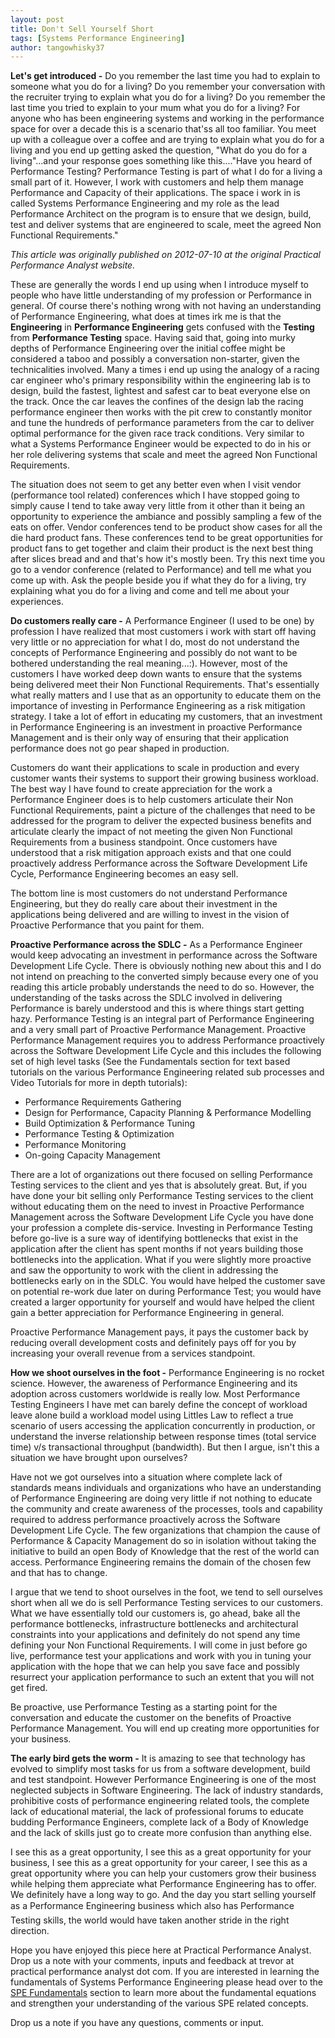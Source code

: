 ```yaml
---
layout: post
title: Don't Sell Yourself Short
tags: [Systems Performance Engineering]
author: tangowhisky37
---
```


**Let's get introduced -** Do you remember the last time you had to explain to someone what you do for a living? Do you remember your conversation with the recruiter trying to explain what you do for a living? Do you remember the last time you tried to explain to your mum what you do for a living?
For anyone who has been engineering systems and working in the performance space for over a decade this is a scenario that'ss all too familiar. You meet up with a colleague over a coffee and are trying to explain what you do for a living and you end up getting asked the question, "What do you do for a living"...and your response goes something like this...."Have you heard of Performance Testing? Performance Testing is part of what I do for a living a small part of it. However, I work with customers and help them manage Performance and Capacity of their applications. The space i work in is called Systems Performance Engineering and my role as the lead Performance Architect on the program is to ensure that we design, build, test and deliver systems that are engineered to scale, meet the agreed Non Functional Requirements."

*This article was originally published on 2012-07-10 at the original Practical Performance Analyst website.*

These are generally the words I end up using when I introduce myself to people who have little understanding of my profession or Performance in general. Of course there's nothing wrong with not having an understanding of Performance Engineering, what does at times irk me is that the **Engineering** in **Performance Engineering** gets confused with the **Testing** from **Performance Testing** space. Having said that, going into murky depths of Performance Engineering over the initial coffee might be considered a taboo and possibly a conversation non-starter, given the technicalities involved. Many a times i end up using the analogy of a racing car engineer who's primary responsibility within the engineering lab is to design, build the fastest, lightest and safest car to beat everyone else on the track. Once the car leaves the confines of the design lab the racing performance engineer then works with the pit crew to constantly monitor and tune the hundreds of performance parameters from the car to deliver optimal performance for the given race track conditions. Very similar to what a Systems Performance Engineer would be expected to do in his or her role delivering systems that scale and meet the agreed Non Functional Requirements. 

The situation does not seem to get any better even when I visit vendor (performance tool related) conferences which I have stopped going to simply cause I tend to take away very little from it other than it being an opportunity to experience the ambiance and possibly sampling a few of the eats on offer. Vendor conferences tend to be product show cases for all the die hard product fans. These conferences tend to be great opportunities for product fans to get together and claim their product is the next best thing after slices bread and and that's how it's mostly been. Try this next time you go to a vendor conference (related to Performance) and tell me what you come up with. Ask the people beside you if what they do for a living, try explaining what you do for a living and come and tell me about your experiences.

**Do customers really care -** A Performance Engineer (I used to be one) by profession I have realized that most customers i work with start off having very little or no appreciation for what I do, most do not understand the concepts of Performance Engineering and possibly do not want to be bothered understanding the real meaning...:). However, most of the customers I have worked deep down wants to ensure that the systems being delivered meet their Non Functional Requirements. That's essentially what really matters and I use that as an opportunity to educate them on the importance of investing in Performance Engineering as a risk mitigation strategy. I take a lot of effort in educating my customers, that an investment in Performance Engineering is an investment in proactive Performance Management and is their only way of ensuring that their application performance does not go pear shaped in production.

Customers do want their applications to scale in production and every customer wants their systems to support their growing business workload. The best way I have found to create appreciation for the work a Performance Engineer does is to help customers articulate their Non Functional Requirements, paint a picture of the challenges that need to be addressed for the program to deliver the expected business benefits and articulate clearly the impact of not meeting the given Non Functional Requirements from a business standpoint. Once customers have understood that a risk mitigation approach exists and that one could proactively address Performance across the Software Development Life Cycle, Performance Engineering becomes an easy sell.

The bottom line is most customers do not understand Performance Engineering, but they do really care about their investment in the applications being delivered and are willing to invest in the vision of Proactive Performance that you paint for them.

**Proactive Performance across the SDLC -** As a Performance Engineer would keep advocating an investment in performance across the Software Development Life Cycle. There is obviously nothing new about this and I do  not intend on preaching to the converted simply because every one of you reading this article probably understands the need to do so. However, the understanding of the tasks across the SDLC involved in delivering Performance is barely understood and this is where things start getting hazy. Performance Testing is an integral part of Performance Engineering and a very small part of Proactive Performance Management. Proactive Performance Management requires you to address Performance proactively across the Software Development Life Cycle and this includes the following set of high level tasks (See the Fundamentals section for text based tutorials on the various Performance Engineering related sub processes and Video Tutorials for more in depth tutorials):

* Performance Requirements Gathering
* Design for Performance, Capacity Planning & Performance Modelling
* Build Optimization & Performance Tuning
* Performance Testing & Optimization
* Performance Monitoring
* On-going Capacity Management

There are a lot of organizations out there focused on selling Performance Testing services to the client and yes that is absolutely great. But, if you have done your bit selling only Performance Testing services to the client without educating them on the need to invest in Proactive Performance Management across the Software Development Life Cycle you have done your profession a complete dis-service. Investing in Performance Testing before go-live is a sure way of identifying bottlenecks that exist in the application after the client has spent months if not years building those bottlenecks into the application. What if you were slightly more proactive and saw the opportunity to work with the client in addressing the bottlenecks early on in the SDLC. You would have helped the customer save on potential re-work due later on during Performance Test; you would have created a larger opportunity for yourself and would have helped the client gain a better appreciation for Performance Engineering in general.

Proactive Performance Management pays, it pays the customer back by reducing overall development costs and definitely pays off for you by increasing your overall revenue from a services standpoint.

**How we shoot ourselves in the foot -** Performance Engineering is no rocket science. However, the awareness of Performance Engineering and its adoption across customers worldwide is really low. Most Performance Testing Engineers I have met can barely define the concept of workload leave alone build a workload model using Littles Law to reflect a true scenario of users accessing the application concurrently in production, or understand the inverse relationship between response times (total service time) v/s transactional throughput (bandwidth). But then I argue, isn't this a situation we have brought upon ourselves? 

Have not we got ourselves into a situation where complete lack of standards means individuals and organizations who have an understanding of Performance Engineering are doing very little if not nothing to educate the community and create awareness of the processes, tools and capability required to address performance proactively across the Software Development Life Cycle. The few organizations that champion the cause of Performance & Capacity Management do so in isolation without taking the initiative to build an open Body of Knowledge that the rest of the world can access. Performance Engineering remains the domain of the chosen few and that has to change.

I argue that we tend to shoot ourselves in the foot, we tend to sell ourselves short when all we do is sell Performance Testing services to our customers. What we have essentially told our customers is, go ahead, bake all the performance bottlenecks, infrastructure bottlenecks and architectural constraints into your applications and definitely do not spend any time defining your Non Functional Requirements. I will come in just before go live, performance test your applications and work with you in tuning your application with the hope that we can help you save face and possibly resurrect your application performance to such an extent that you will not get fired.

Be proactive, use Performance Testing as a starting point for the conversation and educate the customer on the benefits of Proactive Performance Management. You will end up creating more opportunities for your business.

**The early bird gets the worm -** It is amazing to see that technology has evolved to simplify most tasks for us from a software development, build and test standpoint. However Performance Engineering is one of the most neglected subjects in Software Engineering. The lack of industry standards, prohibitive costs of performance engineering related tools, the complete lack of educational material, the lack of professional forums to educate budding Performance Engineers, complete lack of a Body of Knowledge and the lack of skills just go to create more confusion than anything else.

I see this as a great opportunity, I see this as a great opportunity for your business, I see this as a great opportunity for your career, I see this as a great opportunity where you can help your customers grow their business while helping them appreciate what Performance Engineering has to offer. We definitely have a long way to go. And the day you start selling yourself as a Performance Engineering business which also has Performance Testing skills, the world would have taken another stride in the right direction.

Hope you have enjoyed this piece here at Practical Performance Analyst. Drop us a note with your comments, inputs and feedback at trevor at practical performance analyst dot com. If you are interested in learning the fundamentals of Systems Performance Engineering please head over to the [SPE Fundamentals](https://tangowhisky37.github.io/PracticalPerformanceAnalyst/spe_fundamentals/) section to learn more about the fundamental equations and strengthen your understanding of the various SPE related concepts. 

Drop us a note if you have any questions, comments or input. 

